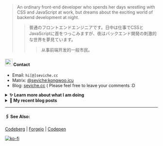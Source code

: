
> An ordinary front-end developer who spends her days wrestling with CSS and JavaScript at work, but dreams about the exciting world of backend development at night.
>> 	普通のフロントエンドエンジニアです。日中は仕事でCSSとJavaScriptに首をつっこみますが、夜はバックエンド開発の刺激的な世界を夢見ています。
>>>	从事前端开发的一般市民。

####  <img src="https://cdn.discordapp.com/emojis/491270848032800768.png?size=128" style="width:24px;"> Contact  

- Email: `hi[@]seviche.cc`
- Matrix: [@seviche:kongwoo.icu](https://matrix.to/#/@seviche:kongwoo.icu)
- Blog: [seviche.cc](https://seviche.cc) 
  ( Please feel free to leave your comments :D 


<details>
  <summary><b> ✨ Learn more about what I am doing</b>
  </summary>


  
#### 👷 What I'm currently working on

- [Sevichecc/Leetcode](https://github.com/Sevichecc/Leetcode) - Collection of LeetCode question (1 day ago)
- [Sevichecc/raycast-mastodon-extension](https://github.com/Sevichecc/raycast-mastodon-extension) - Raycast Extension for Mastodon (4 days ago)
- [raycast/extensions](https://github.com/raycast/extensions) - Everything you need to extend Raycast. (4 days ago)
- [Sevichecc/M-OAuth](https://github.com/Sevichecc/M-OAuth) - Access token generator for Akkoma, Pleroma, Mastodon APIs. (6 days ago)
- [BDX-town/Mangane](https://github.com/BDX-town/Mangane) - Alternative frontend for Akkoma (1 week ago)
  <br>
#### 🌱 My latest projects

- [Sevichecc/raycast-anki-extension](https://github.com/Sevichecc/raycast-anki-extension) - 
- [Sevichecc/Leetcode](https://github.com/Sevichecc/Leetcode) - Collection of LeetCode question
- [Sevichecc/Lisp-interpreter-in-TS](https://github.com/Sevichecc/Lisp-interpreter-in-TS) - 
- [Sevichecc/miniflux-injector](https://github.com/Sevichecc/miniflux-injector) - Injects Miniflux search results into search engine pages such as  Google, DuckDuckGo, SearXNG and Brave Search.
- [Sevichecc/M-OAuth](https://github.com/Sevichecc/M-OAuth) - Access token generator for Akkoma, Pleroma, Mastodon APIs.
  

#### 🔨 My recent Pull Requests


- [Update mastodon extension](https://github.com/raycast/extensions/pull/7303) on [raycast/extensions](https://github.com/raycast/extensions) (4 days ago)
- [Add neodb extension](https://github.com/raycast/extensions/pull/7113) on [raycast/extensions](https://github.com/raycast/extensions) (2 weeks ago)
- [Add Akkoma icon](https://github.com/simple-icons/simple-icons/pull/8752) on [simple-icons/simple-icons](https://github.com/simple-icons/simple-icons) (3 weeks ago)
- [Fix Signature Error and Refactor saveConfiguration](https://github.com/Fivefold/linkding-injector/pull/20) on [Fivefold/linkding-injector](https://github.com/Fivefold/linkding-injector) (4 weeks ago)
- [Fix darkmode in Brave Search &amp; Searx](https://github.com/Fivefold/linkding-injector/pull/19) on [Fivefold/linkding-injector](https://github.com/Fivefold/linkding-injector) (4 weeks ago)


#### 🔭 Latest releases I've contributed to


- [BDX-town/Mangane](https://github.com/BDX-town/Mangane) ([wondering-wapiti](https://github.com/BDX-town/Mangane/releases/tag/wondering-wapiti), 5 days ago) - Alternative frontend for Akkoma
- [simple-icons/simple-icons](https://github.com/simple-icons/simple-icons) ([9.3.0](https://github.com/simple-icons/simple-icons/releases/tag/9.3.0), 1 week ago) - SVG icons for popular brands
- [nuxt-themes/alpine](https://github.com/nuxt-themes/alpine) ([v1.6.1](https://github.com/nuxt-themes/alpine/releases/tag/v1.6.1), 3 weeks ago) - The minimalist blog theme, powered by Nuxt &amp; Markdown.
- [Sevichecc/miniflux-injector](https://github.com/Sevichecc/miniflux-injector) ([v2.3.2](https://github.com/Sevichecc/miniflux-injector/releases/tag/v2.3.2), 4 weeks ago) - Injects Miniflux search results into search engine pages such as  Google, DuckDuckGo, SearXNG and Brave Search.
- [Fivefold/linkding-injector](https://github.com/Fivefold/linkding-injector) ([v1.3.2](https://github.com/Fivefold/linkding-injector/releases/tag/v1.3.2), 1 month ago) - Injects search results from the linkding bookmark service into search pages like google and duckduckgo
  
#### 📓 Gists I wrote
  

- [nord light theme for Rime](https://gist.github.com/ae49279fbc12b633697e05fd832559e9) (2 months ago)
- [](https://gist.github.com/8bb1c560d5ac7bf3d73176a6e059e7fb) (5 months ago)
- [rss&#43; &amp; miniflux](https://gist.github.com/f5608c4ad52e71d98f6fcf74110369df) (11 months ago)
- [fork from https://github.com/ronilaukkarinen/miniflux-theme-midnight/blob/master/style.css](https://gist.github.com/dd534c114a23bb410baeab3287f134e8) (1 year ago)
- [](https://gist.github.com/6fe4eeed295c832111fd7fbedc58cc05) (1 year ago)
</details>


<details>
  <summary><b> 📜 My recent blog posts</b></summary>
  <br/>


- [计算机图形学初体验——CS291](https://seviche.cc/2023-05-18-cs291) (1 month ago)
- [我在看什么 · 2-4月](https://seviche.cc/2023-04-29-readings) (1 month ago)
- [最近在做的东西](https://seviche.cc/2023-04-29-recent) (2 months ago)
- [一些最近在用的App](https://seviche.cc/2023-02-15-tools) (4 months ago)
- [我在看什么 · 1月](https://seviche.cc/2023-02-03-reading-1) (4 months ago)
</details>


---

####  🖇️ See Also:
[Codeberg](https://codeberg.org/Sevichecc) | [Forgejo](https://git.kongwoo.icu/seviche) | [Codepen](https://codepen.io/sevichee)

[![ko-fi](https://ko-fi.com/img/githubbutton_sm.svg)](https://ko-fi.com/R6R8LXC9O)
